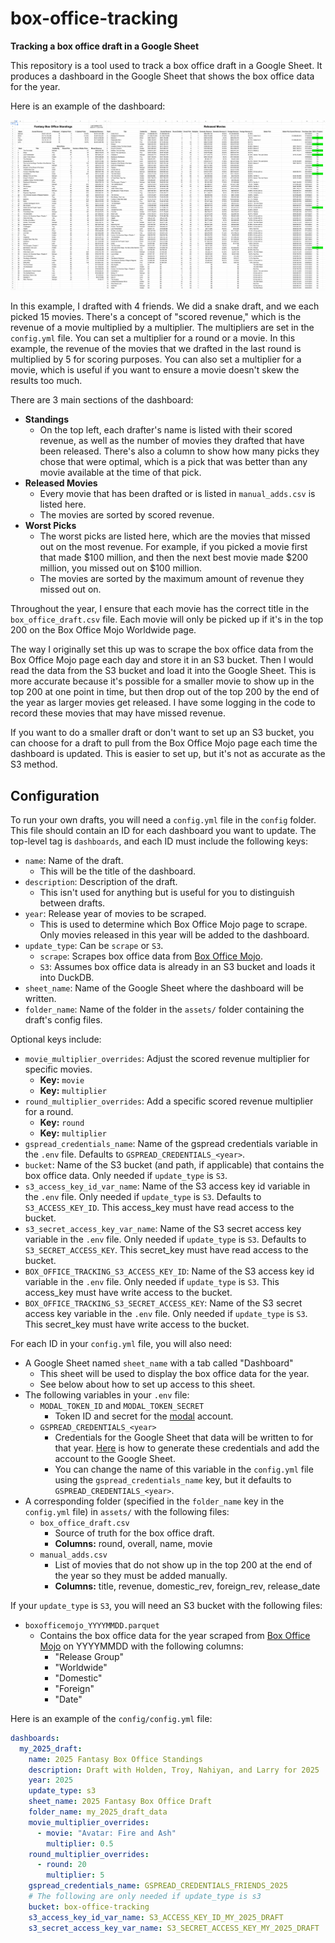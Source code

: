 # box-office-tracking

**Tracking a box office draft in a Google Sheet**

This repository is a tool used to track a box office draft in a Google Sheet. It produces a dashboard in the Google Sheet that shows the box office data for the year.

Here is an example of the dashboard:

![dashboard](assets/sample_dashboard.png)

In this example, I drafted with 4 friends. We did a snake draft, and we each picked 15 movies. There's a concept of "scored revenue," which is the revenue of a movie multiplied by a multiplier. The multipliers are set in the `config.yml` file. You can set a multiplier for a round or a movie. In this example, the revenue of the movies that we drafted in the last round is multiplied by 5 for scoring purposes. You can also set a multiplier for a movie, which is useful if you want to ensure a movie doesn't skew the results too much.

There are 3 main sections of the dashboard:

- **Standings**
  - On the top left, each drafter's name is listed with their scored revenue, as well as the number of movies they drafted that have been released. There's also a column to show how many picks they chose that were optimal, which is a pick that was better than any movie available at the time of that pick.
- **Released Movies**
  - Every movie that has been drafted or is listed in `manual_adds.csv` is listed here.
  - The movies are sorted by scored revenue.
- **Worst Picks**
  - The worst picks are listed here, which are the movies that missed out on the most revenue. For example, if you picked a movie first that made \$100 million, and then the next best movie made \$200 million, you missed out on \$100 million.
  - The movies are sorted by the maximum amount of revenue they missed out on.

Throughout the year, I ensure that each movie has the correct title in the `box_office_draft.csv` file. Each movie will only be picked up if it's in the top 200 on the Box Office Mojo Worldwide page.

The way I originally set this up was to scrape the box office data from the Box Office Mojo page each day and store it in an S3 bucket. Then I would read the data from the S3 bucket and load it into the Google Sheet. This is more accurate because it's possible for a smaller movie to show up in the top 200 at one point in time, but then drop out of the top 200 by the end of the year as larger movies get released. I have some logging in the code to record these movies that may have missed revenue.

If you want to do a smaller draft or don't want to set up an S3 bucket, you can choose for a draft to pull from the Box Office Mojo page each time the dashboard is updated. This is easier to set up, but it's not as accurate as the S3 method.

## Configuration

To run your own drafts, you will need a `config.yml` file in the `config` folder. This file should contain an ID for each dashboard you want to update. The top-level tag is `dashboards`, and each ID must include the following keys:

- `name`: Name of the draft.
  - This will be the title of the dashboard.
- `description`: Description of the draft.
  - This isn't used for anything but is useful for you to distinguish between drafts.
- `year`: Release year of movies to be scraped.
  - This is used to determine which Box Office Mojo page to scrape. Only movies released in this year will be added to the dashboard.
- `update_type`: Can be `scrape` or `S3`.
  - `scrape`: Scrapes box office data from [Box Office Mojo](https://www.boxofficemojo.com/year/world/).
  - `S3`: Assumes box office data is already in an S3 bucket and loads it into DuckDB.
- `sheet_name`: Name of the Google Sheet where the dashboard will be written.
- `folder_name`: Name of the folder in the `assets/` folder containing the draft's config files.

Optional keys include:

- `movie_multiplier_overrides`: Adjust the scored revenue multiplier for specific movies.
  - **Key:** `movie`
  - **Key:** `multiplier`
- `round_multiplier_overrides`: Add a specific scored revenue multiplier for a round.
  - **Key:** `round`
  - **Key:** `multiplier`
- `gspread_credentials_name`: Name of the gspread credentials variable in the `.env` file. Defaults to `GSPREAD_CREDENTIALS_<year>`.
- `bucket`: Name of the S3 bucket (and path, if applicable) that contains the box office data. Only needed if `update_type` is `S3`.
- `s3_access_key_id_var_name`: Name of the S3 access key id variable in the `.env` file. Only needed if `update_type` is `S3`. Defaults to `S3_ACCESS_KEY_ID`. This access_key must have read access to the bucket.
- `s3_secret_access_key_var_name`: Name of the S3 secret access key variable in the `.env` file. Only needed if `update_type` is `S3`. Defaults to `S3_SECRET_ACCESS_KEY`. This secret_key must have read access to the bucket.
- `BOX_OFFICE_TRACKING_S3_ACCESS_KEY_ID`: Name of the S3 access key id variable in the `.env` file. Only needed if `update_type` is `S3`. This access_key must have write access to the bucket.
- `BOX_OFFICE_TRACKING_S3_SECRET_ACCESS_KEY`: Name of the S3 secret access key variable in the `.env` file. Only needed if `update_type` is `S3`. This secret_key must have write access to the bucket.

For each ID in your `config.yml` file, you will also need:

- A Google Sheet named `sheet_name` with a tab called "Dashboard"
  - This sheet will be used to display the box office data for the year.
  - See below about how to set up access to this sheet.
- The following variables in your `.env` file:
  - `MODAL_TOKEN_ID` and `MODAL_TOKEN_SECRET`
    - Token ID and secret for the [modal](https://modal.com/) account.
  - `GSPREAD_CREDENTIALS_<year>`
    - Credentials for the Google Sheet that data will be written to for that year. [Here](https://docs.gspread.org/en/latest/oauth2.html#for-bots-using-service-account) is how to generate these credentials and add the account to the Google Sheet.
    - You can change the name of this variable in the `config.yml` file using the `gspread_credentials_name` key, but it defaults to `GSPREAD_CREDENTIALS_<year>`.
- A corresponding folder (specified in the `folder_name` key in the `config.yml` file) in `assets/` with the following files:
  - `box_office_draft.csv`
    - Source of truth for the box office draft.
    - **Columns:** round, overall, name, movie
  - `manual_adds.csv`
    - List of movies that do not show up in the top 200 at the end of the year so they must be added manually.
    - **Columns:** title, revenue, domestic_rev, foreign_rev, release_date

If your `update_type` is `S3`, you will need an S3 bucket with the following files:

- `boxofficemojo_YYYYMMDD.parquet`
  - Contains the box office data for the year scraped from [Box Office Mojo](https://www.boxofficemojo.com/year/world/) on YYYYMMDD with the following columns:
    - "Release Group"
    - "Worldwide"
    - "Domestic"
    - "Foreign"
    - "Date"

Here is an example of the `config/config.yml` file:

```yaml
dashboards:
  my_2025_draft:
    name: 2025 Fantasy Box Office Standings
    description: Draft with Holden, Troy, Nahiyan, and Larry for 2025
    year: 2025
    update_type: s3
    sheet_name: 2025 Fantasy Box Office Draft
    folder_name: my_2025_draft_data
    movie_multiplier_overrides:
      - movie: "Avatar: Fire and Ash"
        multiplier: 0.5
    round_multiplier_overrides:
      - round: 20
        multiplier: 5
    gspread_credentials_name: GSPREAD_CREDENTIALS_FRIENDS_2025
    # The following are only needed if update_type is s3
    bucket: box-office-tracking
    s3_access_key_id_var_name: S3_ACCESS_KEY_ID_MY_2025_DRAFT
    s3_secret_access_key_var_name: S3_SECRET_ACCESS_KEY_MY_2025_DRAFT
```
